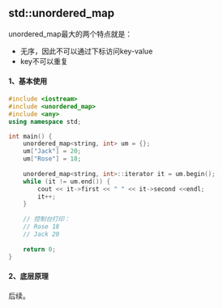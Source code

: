 ## std::unordered_map

unordered_map最大的两个特点就是：

* 无序，因此不可以通过下标访问key-value
* key不可以重复

#### 1、基本使用

```c++
#include <iostream>
#include <unordered_map>
#include <any>
using namespace std;

int main() {
    unordered_map<string, int> um = {};
    um["Jack"] = 20;
    um["Rose"] = 18;
    
    unordered_map<string, int>::iterator it = um.begin();
    while (it != um.end()) {
        cout << it->first << " " << it->second <<endl;
        it++;
    }
    
    // 控制台打印：
    // Rose 18
    // Jack 20
    
    return 0;
}
```

#### 2、底层原理

后续。
